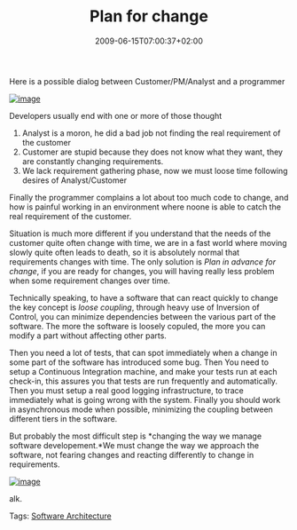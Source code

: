 ﻿---
title: "Plan for change"
description: ""
date: 2009-06-15T07:00:37+02:00
draft: false
tags: [Software Architecture]
categories: [Software Architecture]
---
Here is a possible dialog between Customer/PM/Analyst and a programmer

[![image](http://www.codewrecks.com/blog/wp-content/uploads/2009/06/image-thumb7.png "image")](http://www.codewrecks.com/blog/wp-content/uploads/2009/06/image7.png)

Developers usually end with one or more of those thought

1. Analyst is a moron, he did a bad job not finding the real requirement of the customer
2. Customer are stupid because they does not know what they want, they are constantly changing requirements.
3. We lack requirement gathering phase, now we must loose time following desires of Analyst/Customer

Finally the programmer complains a lot about too much code to change, and how is painful working in an environment where noone is able to catch the real requirement of the customer.

Situation is much more different if you understand that the needs of the customer quite often change with time, we are in a fast world where moving slowly quite often leads to death, so it is absolutely normal that requirements changes with time. The only solution is *Plan in advance for change*, if you are ready for changes, you will having really less problem when some requirement changes over time.

Technically speaking, to have a software that can react quickly to change the key concept is *loose coupling*, through heavy use of Inversion of Control, you can minimize dependencies between the various part of the software. The more the software is loosely copuled, the more you can modify a part without affecting other parts.

Then you need a lot of tests, that can spot immediately when a change in some part of the software has introduced some bug. Then You need to setup a Continuous Integration machine, and make your tests run at each check-in, this assures you that tests are run frequently and automatically. Then you must setup a real good logging infrastructure, to trace immediately what is going wrong with the system. Finally you should work in asynchronous mode when possible, minimizing the coupling between different tiers in the software.

But probably the most difficult step is *changing the way we manage software developement.*We must change the way we approach the software, not fearing changes and reacting differently to change in requirements.

[![image](http://www.codewrecks.com/blog/wp-content/uploads/2009/06/image-thumb8.png "image")](http://www.codewrecks.com/blog/wp-content/uploads/2009/06/image8.png)

alk.

Tags: [Software Architecture](http://technorati.com/tag/Software%20Architecture)
